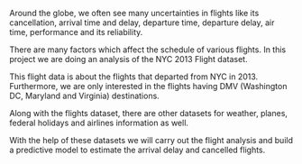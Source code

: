 Around the globe, we often see many uncertainties in flights like its cancellation, arrival time and delay, departure time, departure delay, air time, performance and its reliability. 

There are many factors which affect the schedule of various flights. In this project we are doing an analysis of the NYC 2013 Flight dataset. 

This flight data is about the flights that departed from NYC in 2013. Furthermore, we are only interested in the flights having DMV (Washington DC, Maryland and Virginia) destinations. 

Along with the flights dataset, there are other datasets for weather, planes, federal holidays and airlines information as well. 

With the help of these datasets we will carry out the flight analysis and build a predictive model to estimate the arrival delay and cancelled flights.
